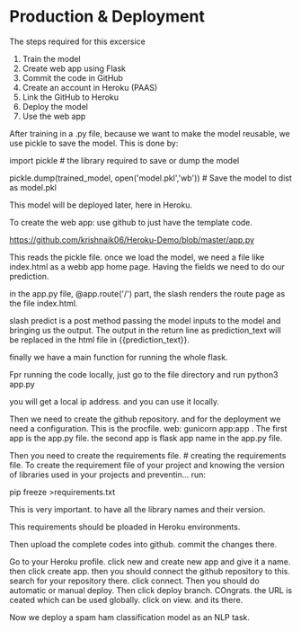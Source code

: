 # Production & Deployment
The steps required for this excersice

1. Train the model
2. Create web app using Flask
3. Commit the code in GitHub
4. Create an account in Heroku (PAAS)
5. Link the GitHub to Heroku
6. Deploy the model
7. Use the web app


After training in a .py file, because we want to make the model reusable, we use pickle to save the model. This is done by:

import pickle # the library required to save or dump the model

pickle.dump(trained_model, open('model.pkl','wb')) # Save the model to dist as model.pkl

This model will be deployed later, here in Heroku.

To create the web app: use github to just have the template code. 

https://github.com/krishnaik06/Heroku-Demo/blob/master/app.py

This reads the pickle file. once we load the model, we need a file like index.html as a webb app home page. Having the fields we need to do our prediction.

in the app.py file, @app.route('/') part, the slash renders the route page as the file index.html.

slash predict is a post method passing the model inputs to the model and bringing us the output. The output in the return line as prediction_text will be replaced in the html file in {{prediction_text}}.

finally we have a main function for running the whole flask.

Fpr running the code locally, just go to the file directory and run python3 app.py

you will get a local ip address. and you can use it locally.

Then we need to create the github repository. and for the deployment we need a configuration. This is the procfile. web: gunicorn app:app . The first app is the app.py file. the second app is flask app name in the app.py file. 

Then you need to create the requirements file. # creating the requirements file.
To create the requirement file of your project and knowing the version of libraries used in your projects and preventin… run: 

pip freeze >requirements.txt

This is very important. to have all the library names and their version.

This requirements should be ploaded in Heroku environments. 

Then upload the complete codes into github. commit the changes there.

Go to your Heroku profile. click new and create new app and give it a name. then click create app. then you should connect the github repository to this. search for your repository there. click connect. Then you should do automatic or manual deploy. Then click deploy branch. COngrats. the URL is ceated which can be used globally. click on view. and its there.

Now we deploy a spam ham classification model as an NLP task.